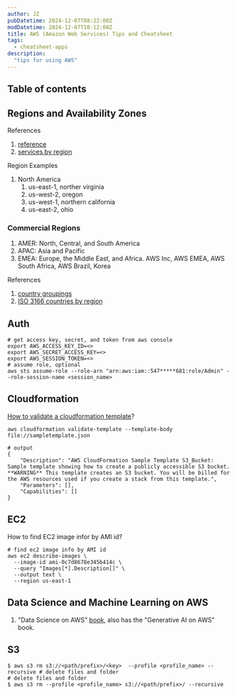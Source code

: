 ```yaml
---
author: JZ
pubDatetime: 2024-12-07T08:22:00Z
modDatetime: 2024-12-07T10:12:00Z
title: AWS (Amazon Web Services) Tips and Cheatsheet
tags:
  - cheatsheet-apps
description:
  "tips for using AWS"
---
```


## Table of contents

## Regions and Availability Zones

References

1. [reference](https://aws.amazon.com/about-aws/global-infrastructure/regions_az/)
2. [services by region](https://aws.amazon.com/about-aws/global-infrastructure/regional-product-services/)

Region Examples

1. North America
   1. us-east-1, norther virginia
   2. us-west-2, oregon
   3. us-west-1, northern california
   4. us-east-2, ohio

### Commercial Regions

1. AMER: North, Central, and South America
2. APAC: Asia and Pacific
3. EMEA: Europe, the Middle East, and Africa. AWS Inc, AWS EMEA, AWS South Africa, AWS Brazil, Korea

References

1. [country groupings](https://en.wikipedia.org/wiki/List_of_country_groupings)
2. [ISO 3166 countries by region](https://gist.github.com/richjenks/15b75f1960bc3321e295)

## Auth

```shell
# get access key, secret, and token from aws console
export AWS_ACCESS_KEY_ID=<>
export AWS_SECRET_ACCESS_KEY=<>
export AWS_SESSION_TOKEN=<>
# assume role, optional
aws sts assume-role --role-arn "arn:aws:iam::547*****681:role/Admin" --role-session-name <session_name>
```

## Cloudformation

[How to validate a cloudformation template](https://docs.aws.amazon.com/cli/latest/reference/cloudformation/validate-template.html)?

```shell
aws cloudformation validate-template --template-body file://sampletemplate.json

# output
{
    "Description": "AWS CloudFormation Sample Template S3_Bucket: Sample template showing how to create a publicly accessible S3 bucket. **WARNING** This template creates an S3 bucket. You will be billed for the AWS resources used if you create a stack from this template.",
    "Parameters": [],
    "Capabilities": []
}
```

## EC2

How to find EC2 image infor by AMI id?

```shell
# find ec2 image info by AMI id
aws ec2 describe-images \
  --image-id ami-0c7d8678e345b414c \
  --query "Images[*].Description[]" \
  --output text \
  --region us-east-1
```

## Data Science and Machine Learning on AWS

1. "Data Science on AWS" [book](https://www.datascienceonaws.com/), also has the "Generative AI on AWS" book.

## S3

```shell
$ aws s3 rm s3://<path/prefix>/<key>  --profile <profile_name> --recursive # delete files and folder
# delete files and folder
$ aws s3 rm --profile <profile_name> s3://<path/prefix>/ --recursive
```
